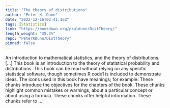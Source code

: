 ```yaml
---
title: "The theory of distributions"
author: "Peter K. Dunn"
date: "2022-12-16T02:41:16Z"
tags: [Statistics]
link: "https://bookdown.org/pkaldunn/DistTheory/"
length_weight: "35.3%"
repo: "PeterKDunn/DistTheory"
pinned: false
---
```


An introduction to mathematical statistics, and the theory of distributions. [...] This book is an introduction to the theory of statistical probability and distributions. This book can be read without relying on any specific statistical software, though sometimes R code1 is included to demonstrate ideas. The icons used in this book have meanings; for example: These chunks introduce the objectives for the chapters of the book. These chunks highlight common mistakes or warnings, about a particular concept or about using a formula. These chunks offer helpful information. These chunks refer to ...

